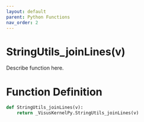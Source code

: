 ```yaml
---
layout: default
parent: Python Functions
nav_order: 2
---
```


# StringUtils_joinLines(v)

Describe function here.

# Function Definition

```python
def StringUtils_joinLines(v):
    return _VisusKernelPy.StringUtils_joinLines(v)
```